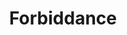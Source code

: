 ---
title: "Forbiddance"
index:
  - forbiddance
permalink: /spells/forbiddance/
tags:
  - Spell
  - 6th Level
  - Abjuration
available_for:
  - Cleric
level: "6th Level"
school: "Abjuration"
range: "Touch"
area: "40000 ft"
shape: "Cube"
comp:
  - V
  - S
  - M
material: "a sprinkling of holy water, rare incense, and powdered ruby worth at least 1,000 gp."
duration: "24 Hours"
cast_time: "10 Minutes"
ritual: true
description: |
  You create a ward against magical travel that protects up to 40,000 square feet of floor space to a height of 30 feet above the floor. For the duration, creatures can't teleport into the area or use portals, such as those created by the gate spell, to enter the area. The spell proofs the area against planar travel, and therefore prevents creatures from accessing the area by way of the Astral Plane, Ethereal Plane, Feywild, Shadowfell, or the plane shift spell.

  In addition, the spell damages types of creatures that you choose when you cast it. Choose one or more of the following: celestials, elementals, fey, fiends, and undead. When a chosen creature enters the spell's area for the first time on a turn or starts its turn there, the creature takes 5d10 radiant or necrotic damage (your choice when you cast this spell).

  When you cast this spell, you can designate a password. A creature that speaks the password as it enters the area takes no damage from the spell.

  The spell's area can't overlap with the area of another forbiddance spell. If you cast forbiddance every day for 30 days in the same location, the spell lasts until it is dispelled, and the material components are consumed on the last casting.
excerpt: "You create a ward against magical travel that protects up to 40,000 square feet of floor space to a height of 30 feet above the floor."
source: "Basic Rules"
---